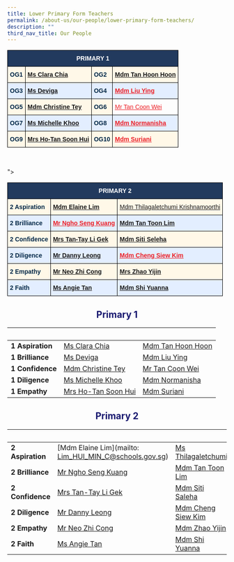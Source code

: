 ```yaml
---
title: Lower Primary Form Teachers
permalink: /about-us/our-people/lower-primary-form-teachers/
description: ""
third_nav_title: Our People
---
```

<table class="tg">
<thead>
  <tr>
    <th colspan="4" class="tg-gcor">PRIMARY 1</th>
  </tr>
</thead>
<tbody>
  <tr>
    <td class="tg-ha5v">OG1</td>
    <td class="tg-eem5"><a href="mailto:chia_Min_Clara@moe.edu.sg">Ms Clara Chia</a></td>
    <td class="tg-ha5v">OG2</td>
    <td class="tg-eem5"><a href="mailto:tan_hoon_hoon_b@moe.edu.sg">Mdm Tan Hoon Hoon</a></td>
  </tr>
  <tr>
    <td class="tg-91ac">OG3</td>
    <td class="tg-4q2c"><a href="mailto:s_deviga@moe.edu.sg">Ms Deviga</a></td>
    <td class="tg-91ac">OG4</td>
    <td class="tg-4q2c"><a href="mailto:liu_ying@moe.edu.sg"><span style="text-decoration:underline;color:#EC1F26">Mdm Liu Ying</span></a></td>
  </tr>
  <tr>
    <td class="tg-ha5v">OG5</td>
    <td class="tg-eem5"><a href="mailto:tey_sew_keng@moe.edu.sg">Mdm Christine Tey</a><br></td>
    <td class="tg-ha5v">OG6</td>
    <td class="tg-fj3m"><a href="mailto:tan_coon_wei@moe.edu.sg"><span style="text-decoration:underline;color:#EC1F26">Mr Tan Coon Wei</span></a><br></td>
  </tr>
  <tr>
    <td class="tg-91ac">OG7</td>
    <td class="tg-4q2c"><a href="mailto:khoo_wei_lin_michelle@moe.edu.sg">Ms Michelle Khoo</a></td>
    <td class="tg-91ac">OG8</td>
    <td class="tg-4q2c"><a href="mailto:normanisha_sarmani@moe.edu.sg"><span style="text-decoration:underline;color:#EC1F26">Mdm Normanisha</span></a></td>
  </tr>
  <tr>
    <td class="tg-ha5v">OG9</td>
    <td class="tg-eem5"><a href="mailto:tan_soon_hui_a@moe.edu.sg">Mrs Ho-Tan Soon Hui</a></td>
    <td class="tg-ha5v">OG10</td>
    <td class="tg-eem5"><a href="mailto:suriani_abdul_bakri@moe.edu.sg"><span style="text-decoration:underline;color:#EC1F26">Mdm Suriani</span></a></td>
  </tr>
</tbody>
</table>

<br>

<style type="text/css">
.tg  {border-collapse:collapse;border-spacing:0;}
.tg td{border-color:black;border-style:solid;border-width:1px;font-family:Arial, sans-serif;font-size:14px;
  overflow:hidden;padding:10px 5px;word-break:normal;}
.tg th{border-color:black;border-style:solid;border-width:1px;font-family:Arial, sans-serif;font-size:14px;
  font-weight:normal;overflow:hidden;padding:10px 5px;word-break:normal;}
.tg .tg-eem5{background-color:#FFF8E8;color:#EC1F26;font-weight:bold;text-align:left;text-decoration:underline;vertical-align:top}
.tg .tg-91ac{background-color:#E3EEFF;color:#042847;font-weight:bold;text-align:left;vertical-align:top}
.tg .tg-4q2c{background-color:#E3EEFF;color:#EC1F26;font-weight:bold;text-align:left;text-decoration:underline;vertical-align:top}
.tg .tg-gcor{background-color:#223A5E;color:#FFF;font-weight:bold;text-align:center;vertical-align:top}
.tg .tg-ha5v{background-color:#FFF8E8;color:#042847;font-weight:bold;text-align:left;vertical-align:top}
.tg .tg-nqym{background-color:#FFF8E8;color:#042847;text-align:left;vertical-align:middle}
</style>
"&gt;<table class="tg">
<thead>
  <tr>
    <th colspan="3" class="tg-gcor">PRIMARY 2</th>
  </tr>
</thead>
<tbody>
  <tr>
    <td class="tg-ha5v">2 Aspiration</td>
    <td class="tg-eem5"><a href="mailto:Lim_HUI_MIN_C@moe.edu.sg">Mdm Elaine Lim</a></td>
    <td class="tg-nqym"><span style="<td class="><a href="thilagaletchumi_krishnamoorthi.moe.edu.sg">Mdm Thilagaletchumi Krishnamoorthi </a></span></td>
  </tr>
  <tr>
    <td class="tg-91ac">2 Brilliance</td>
    <td class="tg-4q2c"><a href="mailto:ngho_seng_kuang@moe.edu.sg"><span style="text-decoration:underline;color:#EC1F26">Mr Ngho Seng Kuang</span></a></td>
    <td class="tg-4q2c"><a href="mailto:tan_toon_lim@moe.edu.sg">Mdm Tan Toon Lim</a></td>
  </tr>
  <tr>
    <td class="tg-ha5v">2 Confidence</td>
    <td class="tg-eem5"><a href="mailto:tay_li_gek@moe.edu.sg">Mrs Tan-Tay Li Gek</a><br></td>
    <td class="tg-eem5"><a href="mailto:siti_saleha_zainal_abidin@moe.edu.sg">Mdm Siti Seleha</a></td>
  </tr>
  <tr>
    <td class="tg-91ac">2 Diligence</td>
    <td class="tg-4q2c"><a href="mailto:danny_leong_weng_keong@moe.edu.sg">Mr Danny Leong</a></td>
    <td class="tg-4q2c"><a href="mailto:cheng_siew_kim@moe.edu.sg"><span style="text-decoration:underline;color:#EC1F26">Mdm Cheng Siew Kim</span></a></td>
  </tr>
  <tr>
    <td class="tg-ha5v">2 Empathy</td>
    <td class="tg-eem5"><a href="mailto:neo_zhi_cong@moe.edu.sg">Mr Neo Zhi Cong</a></td>
    <td class="tg-eem5"><a href="mailto:zhao_yijin@moe.edu.sg">Mrs Zhao Yijin</a></td>
  </tr>
  <tr>
    <td class="tg-91ac">2 Faith</td>
    <td class="tg-4q2c"><a href="mailto:tan_siqi_angie@moe.edu.sg">Ms Angie Tan</a></td>
    <td class="tg-4q2c"><a href="mailto:shi_yuanna@moe.edu.sg">Mdm Shi Yuanna</a></td>
  </tr>
</tbody>
</table>



<h2 style="color:midnightblue; text-align:center;">Primary 1</h2>

|&nbsp; |&nbsp; |&nbsp;|
| -------- | -------- | -------- |
|<strong>1 Aspiration</strong>|[Ms Clara Chia](mailto:chia_min_clara@moe.edu.sg)|[Mdm Tan Hoon Hoon](mailto:tan_hoon_hoon_b@moe.edu.sg)|
<strong>1 Brilliance</strong>|[Ms Deviga](mailto:s_deviga@moe.edu.sg)|[Mdm Liu Ying](liu_ying@schools.gov.sg)|
|<strong>1 Confidence</strong>|[Mdm Christine Tey](mailto:tey_sew_keng@moe.edu.sg)|[Mr Tan Coon Wei](mailto:tan_coon_wei.moe.edu.sg)|
|<strong>1 Diligence</strong>|[Ms Michelle Khoo](mailto:khoo_wei_lin_michelle@moe.edu.sg)|[Mdm Normanisha](mailto:normanisha_sarmani@schools.gov.sg)|
|<strong>1 Empathy</strong>|[Mrs Ho-Tan Soon Hui](mailto:tan_soon_hui_a@moe.edu.sg)|[Mdm Suriani](mailto:suriani_abdul_bakri@moe.edu.sg)|

<h2 style="color:midnightblue; text-align:center;">Primary 2</h2>

|&nbsp; |&nbsp; |&nbsp;|
| -------- | -------- | -------- |
|<strong>2 Aspiration</strong>|[Mdm Elaine Lim](mailto: Lim_HUI_MIN_C@schools.gov.sg)|[Ms Thilagaletchumi](mailto:thilagaletchumi_krishnamoorthi@schools.gov.sg)|
|<strong>2 Brilliance</strong>|[Mr Ngho Seng Kuang](mailto:ngho_seng_kuang@schools.gov.sg)|[Mdm Tan Toon Lim](mailto:tan_toon_lim@schools.gov.sg)|
|<strong>2 Confidence</strong>|[Mrs Tan-Tay Li Gek](mailto:tay_li_gek@schools.gov.sg)|[Mdm Siti Saleha](mailto:siti_saleha_zainal_abidin@schools.gov.sg)
|<strong>2 Diligence</strong>|[Mr Danny Leong](mailto:)|[Mdm Cheng Siew Kim](mailto:)|
|<strong>2 Empathy</strong>|[Mr Neo Zhi Cong](mailto:)|[Mdm Zhao Yijin](mailto:)|
|<strong>2 Faith</strong>|[Ms Angie Tan](mailto:)|[Mdm Shi Yuanna](mailto:)|